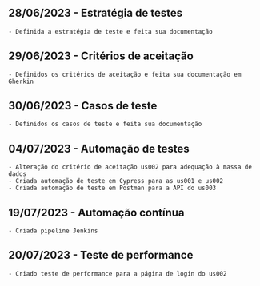 ## 28/06/2023 - Estratégia de testes
    - Definida a estratégia de teste e feita sua documentação
## 29/06/2023 - Critérios de aceitação
    - Definidos os critérios de aceitação e feita sua documentação em Gherkin
## 30/06/2023 - Casos de teste
    - Definidos os casos de teste e feita sua documentação
## 04/07/2023 - Automação de testes
    - Alteração do critério de aceitação us002 para adequação à massa de dados
    - Criada automação de teste em Cypress para as us001 e us002
    - Criada automação de teste em Postman para a API do us003
## 19/07/2023 - Automação contínua
    - Criada pipeline Jenkins
## 20/07/2023 - Teste de performance
    - Criado teste de performance para a página de login do us002